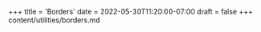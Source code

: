 +++
title = 'Borders'
date = 2022-05-30T11:20:00-07:00
draft = false
+++
content/utilities/borders.md

